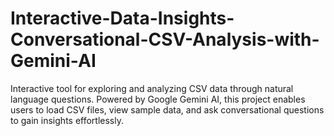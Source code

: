 # Interactive-Data-Insights-Conversational-CSV-Analysis-with-Gemini-AI
Interactive tool for exploring and analyzing CSV data through natural language questions. Powered by Google Gemini AI, this project enables users to load CSV files, view sample data, and ask conversational questions to gain insights effortlessly.
